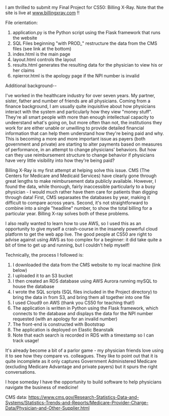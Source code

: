 I am thrilled to submit my Final Project for CS50: Billing X-Ray.
Note that the site is live at www.billingxray.com !!

File orientation:
1. application.py is the Python script using the Flask framework that runs the website
2. SQL Files beginning "with PROD_" restructure the data from the CMS files (see link at the bottom)
3. index.html is the main page
4. layout.html controls the layout
5. results.html generates the resulting data for the physician to view his or her claims
6. npierror.html is the apology page if the NPI number is invalid

Additional background--

I've worked in the healthcare industry for over seven years. My partner, sister, father and number of friends are all physicians. Coming from a finance background, I am usually quite inquisitive about how physicians interact with the system and particularly how they view "money stuff". They're all smart people with more than enough intellectual capacity to undeerstand what's going on, but more often than not, the institutions they work for are either unable or unwilling to provide detailed financial information that can help them understand how they're being paid and why. This is becoming a more and more important issue as payers (both government and private) are starting to alter payments based on measures of performance, in an attempt to change physicians' behaviors. But how can they use reimbursement structure to change behavior if physicians have very little visibility into how they're being paid?

Billing X-Ray is my first attempt at helping solve this issue. CMS (The Centers for Medicare and Medicaid Services) have clearly gone through great lengths to make reimbursement data publicly available. However, I found the data, while thorough, fairly inaccessible particularly to a busy physician - I would much rather have them care for patients than digging through data! First, CMS separaates the databases by year, making it difficult to compare across years. Second, it's not straightforward to combine into a single "headline" number, to show the total billing for a particular year. Billing X-ray solves both of these problems.

I also really wanted to learn how to use AWS, so I used this as an opportunity to give myself a crash-course in the insanely powerful cloud platform to get the web app live. The good people at CS50 are right to advise against using AWS as too complex for a beginner: it did take quite a bit of time to get up and running, but I couldn't help myself!

Technically, the process I followed is:
1. I downloaded the data from the CMS website to my local machine (link below)
2. I uploaded it to an S3 bucket
3. I then created an RDS database using AWS Aurora running mySQL to house the database
4. I wrote the SQL scripts (SQL files included in the Project directory) to bring the data in from S3, and bring them all together into one file
5. I used Cloud9 on AWS (thank you CS50 for teaching that!)
6. The application is written in Python using the Flask framework, which connects to the database and displays the data for the NPI number requested (with an apology for an invalid number)
7. The front-end is constructed with Bootstrap
8. The application is deployed on Elastic Beanstalk
9. Note that each search is recorded in RDS with a timestamp so I can track usage!

It's already become a bit of a parlor game - my physician friends love using it to see how they compare vs. colleagues. They like to point out that it is quite incomplete as it only captures Government Administered Medicare (excluding Medicare Advantage and private payers) but it spurs the right conversations.

I hope someday I have the opportunity to build software to help physicians navigate the business of medicine!



CMS data: https://www.cms.gov/Research-Statistics-Data-and-Systems/Statistics-Trends-and-Reports/Medicare-Provider-Charge-Data/Physician-and-Other-Supplier.html
